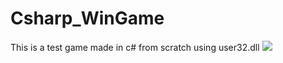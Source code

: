 # Csharp_WinGame
This is a test game made in c# from scratch using user32.dll
![](https://giphy.com/gifs/pudgypenguins-pudgy-penguin-penguins-CuuSHzuc0O166MRfjt.gif)
